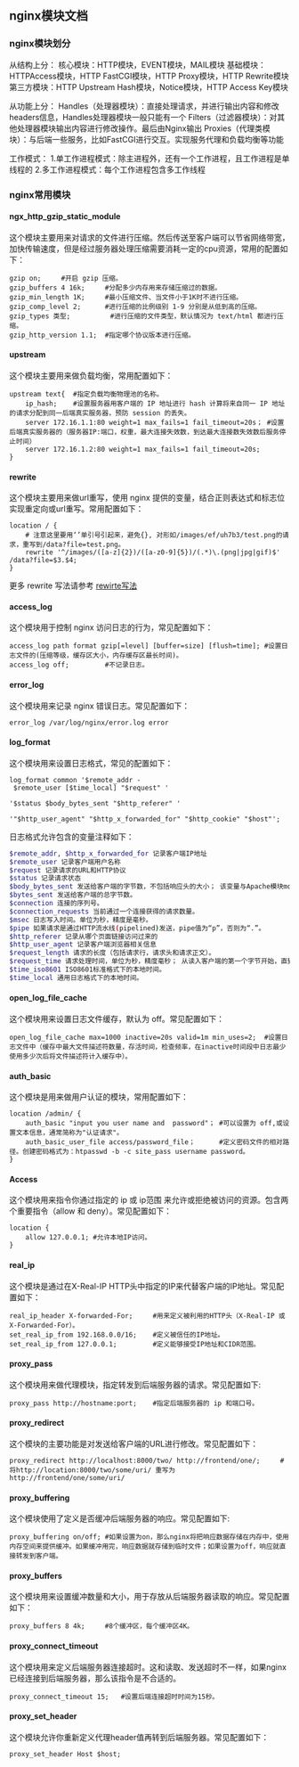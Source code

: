 ## nginx模块文档

### nginx模块划分

从结构上分：
核心模块：HTTP模块，EVENT模块，MAIL模块
基础模块：HTTPAccess模块，HTTP FastCGI模块，HTTP Proxy模块，HTTP Rewrite模块
第三方模块：HTTP Upstream Hash模块，Notice模块，HTTP Access Key模块

从功能上分：
Handles（处理器模块）：直接处理请求，并进行输出内容和修改headers信息，Handles处理器模块一般只能有一个
Filters（过滤器模块）：对其他处理器模块输出内容进行修改操作。最后由Nginx输出
Proxies（代理类模块）：与后端一些服务，比如FastCGI进行交互。实现服务代理和负载均衡等功能

工作模式：
1.单工作进程模式：除主进程外，还有一个工作进程，且工作进程是单线程的
2.多工作进程模式：每个工作进程包含多工作线程


### nginx常用模块

#### ngx_http_gzip_static_module 
这个模块主要用来对请求的文件进行压缩。然后传送至客户端可以节省网络带宽，加快传输速度，但是经过服务器处理压缩需要消耗一定的cpu资源，常用的配置如下：
```nginx
gzip on;     #开启 gzip 压缩。
gzip_buffers 4 16k;		#分配多少内存用来存储压缩过的数据。
gzip_min_length 1K;		#最小压缩文件、当文件小于1K时不进行压缩。
gzip_comp_level 2;		#进行压缩的比例级别 1-9 分别是从低到高的压缩。
gzip_types 类型;			#进行压缩的文件类型，默认情况为 text/html 都进行压缩。
gzip_http_version 1.1;	#指定哪个协议版本进行压缩。
```

#### upstream 
这个模块主要用来做负载均衡，常用配置如下：
```nginx
upstream text{	#指定负载均衡物理池的名称。
	ip_hash;	#设置服务器用客户端的 IP 地址进行 hash 计算将来自同一 IP 地址的请求分配到同一后端真实服务器，预防 session 的丢失。
	server 172.16.1.1:80 weight=1 max_fails=1 fail_timeout=20s；	#设置后端真实服务器的（服务器IP:端口，权重，最大连接失效数，到达最大连接数失效数后服务停止时间）
	server 172.16.1.2:80 weight=1 max_fails=1 fail_timeout=20s;
}
```

#### rewrite
这个模块主要用来做url重写，使用 nginx 提供的变量，结合正则表达式和标志位实现重定向或url重写。常用配置如下：
```nginx
location / {
    # 注意这里要用‘’单引号引起来，避免{}, 对形如/images/ef/uh7b3/test.png的请求，重写到/data?file=test.png。
    rewrite '^/images/([a-z]{2})/([a-z0-9]{5})/(.*)\.(png|jpg|gif)$' /data?file=$3.$4;
}
```
更多 rewrite 写法请参考 [rewirte写法](http://seanlook.com/2015/05/17/nginx-location-rewrite/)

#### access_log
这个模块用于控制 nginx 访问日志的行为，常见配置如下：
```nginx
access_log path format gzip[=level] [buffer=size] [flush=time]; #设置日志文件的(压缩等级，缓存区大小，内存缓存区最长时间)。
access_log off;			#不记录日志。
```
#### error_log
这个模块用来记录 nginx 错误日志。常见配置如下：
```nginx
error_log /var/log/nginx/error.log error
```

#### log_format
这个模块用来设置日志格式，常见的配置如下：
```nginx
log_format common '$remote_addr - $remote_user [$time_local] "$request" '
    						'$status $body_bytes_sent "$http_referer" '
    						'"$http_user_agent" "$http_x_forwarded_for" "$http_cookie" "$host"';   
```
日志格式允许包含的变量注释如下：
```bash
$remote_addr, $http_x_forwarded_for 记录客户端IP地址
$remote_user 记录客户端用户名称
$request 记录请求的URL和HTTP协议
$status 记录请求状态
$body_bytes_sent 发送给客户端的字节数，不包括响应头的大小； 该变量与Apache模块mod_log_config里的“%B”参数兼容。
$bytes_sent 发送给客户端的总字节数。
$connection 连接的序列号。
$connection_requests 当前通过一个连接获得的请求数量。
$msec 日志写入时间。单位为秒，精度是毫秒。
$pipe 如果请求是通过HTTP流水线(pipelined)发送，pipe值为“p”，否则为“.”。
$http_referer 记录从哪个页面链接访问过来的
$http_user_agent 记录客户端浏览器相关信息
$request_length 请求的长度（包括请求行，请求头和请求正文）。
$request_time 请求处理时间，单位为秒，精度毫秒； 从读入客户端的第一个字节开始，直到把最后一个字符发送给客户端后进行日志写入为止。
$time_iso8601 ISO8601标准格式下的本地时间。
$time_local 通用日志格式下的本地时间。
```

#### open_log_file_cache
这个模块用来设置日志文件缓存，默认为 off。常见配置如下：
```nginx
open_log_file_cache max=1000 inactive=20s valid=1m min_uses=2;  #设置日志文件中（缓存中最大文件描述符数量，存活时间，检查频率，在inactive时间段中日志最少使用多少次后将文件描述符计入缓存中）。
```

#### auth_basic
这个模块是用来做用户认证的模块，常用配置如下：
```nginx
location /admin/ {
	auth_basic "input you user name and  password"；	#可以设置为 off,或设置文本信息，通常简称为"认证请求"。
	auth_basic_user_file access/password_file；		#定义密码文件的相对路径。创建密码格式为：htpasswd -b -c site_pass username password。
}
```

#### Access
这个模块用来指令你通过指定的 ip 或 ip范围 来允许或拒绝被访问的资源。包含两个重要指令（allow 和 deny）。常见配置如下：
```nginx
location {
	allow 127.0.0.1; #允许本地IP访问。
}
```

#### real_ip
这个模块是通过在X-Real-IP HTTP头中指定的IP来代替客户端的IP地址。常见配置如下：
```nginx
real_ip_header X-forwarded-For;		#用来定义被利用的HTTP头（X-Real-IP 或 X-Forwarded-For）。
set_real_ip_from 192.168.0.0/16;	#定义被信任的IP地址。
set_real_ip_from 127.0.0.1;			#定义能够接受IP地址和CIDR范围。
```

#### proxy_pass
这个模块用来做代理模块，指定转发到后端服务器的请求。常见配置如下:
```nginx
proxy_pass http://hostname:port;	#指定后端服务器的 ip 和端口号。
```

#### proxy_redirect
这个模块的主要功能是对发送给客户端的URL进行修改。常见配置如下：
```nginx
proxy_redirect http://localhost:8000/two/ http://frontend/one/;		#将http://location:8000/two/some/uri/ 重写为 http://frontend/one/some/uri/
```

#### proxy_buffering
这个模块使用了定义是否缓冲后端服务器的响应。常见配置如下:
```nginx
proxy_buffering on/off; #如果设置为on，那么nginx将把响应数据存储在内存中，使用内存空间来提供缓冲。如果缓冲用完，响应数据就存储到临时文件；如果设置为off，响应就直接转发到客户端。
```

#### proxy_buffers
这个模块用来设置缓冲数量和大小，用于存放从后端服务器读取的响应。常见配置如下：
```nginx
proxy_buffers 8 4k;		#8个缓冲区，每个缓冲区4K。
```

#### proxy_connect_timeout
这个模块用来定义后端服务器连接超时。这和读取、发送超时不一样，如果nginx已经连接到后端服务器，那么该指令是不合适的。
```nginx
proxy_connect_timeout 15;	#设置后端连接超时时间为15秒。
```

#### proxy_set_header
这个模块允许你重新定义代理header值再转到后端服务器。常见配置如下：
```nginx
proxy_set_header Host $host;
```
